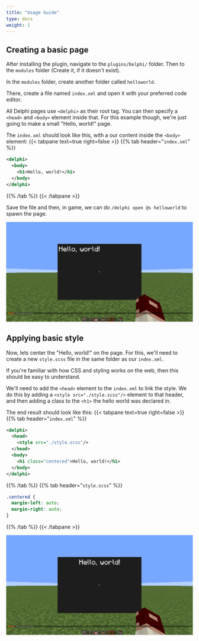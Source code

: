 ```yaml
---
title: "Usage Guide"
type: docs
weight: 1
---
```


## Creating a basic page
After installing the plugin, navigate to the `plugins/Delphi/` folder. Then to 
the `modules` folder (Create it, if it doesn't exist).
  
In the `modules` folder, create another folder called `helloworld`.

There, create a file named `index.xml` and open it with your preferred code 
editor.

All Delphi pages use `<delphi>` as their root tag. You can then specify a 
`<head>` and `<body>` element inside that. For this example though, we're 
just going to make a small "Hello, world!" page.

The `index.xml` should look like this, with a our content inside the `<body>` 
element:
{{< tabpane text=true right=false >}}
  {{% tab header="`index.xml`" %}}
  ```xml
  <delphi>
    <body>
      <h1>Hello, world!</h1>
    </body>
  </delphi>
  ```
  {{% /tab %}}
{{< /tabpane >}}

Save the file and then, in game, we can do `/delphi open @s helloworld` to 
spawn the page.

![](/menus/helloworld1.png)

## Applying basic style

Now, lets center the "Hello, world!" on the page. For this, we'll need to 
create a new `style.scss` file in the same folder as our `index.xml`.
  
If you're familiar with how CSS and styling works on the web, then this should 
be easy to understand.

We'll need to add the `<head>` element to the `index.xml` to link the style.
We do this by adding a `<style src="./style.scss"/>` element to that header, 
and then adding a class to the `<h1>` the hello world was declared in.

The end result should look like this:
{{< tabpane text=true right=false >}}
  {{% tab header="`index.xml`" %}}
  ```xml
  <delphi>
    <head>
      <style src="./style.scss"/>
    </head>
    <body>
      <h1 class="centered">Hello, world!</h1>
    </body>
  </delphi>
  ```
  {{% /tab %}}
  {{% tab header="`style.scss`" %}}
  ```scss
  .centered {
    margin-left: auto;
    margin-right: auto;
  }
  ```
  {{% /tab %}}
{{< /tabpane >}}

![](/menus/helloworld2.png)